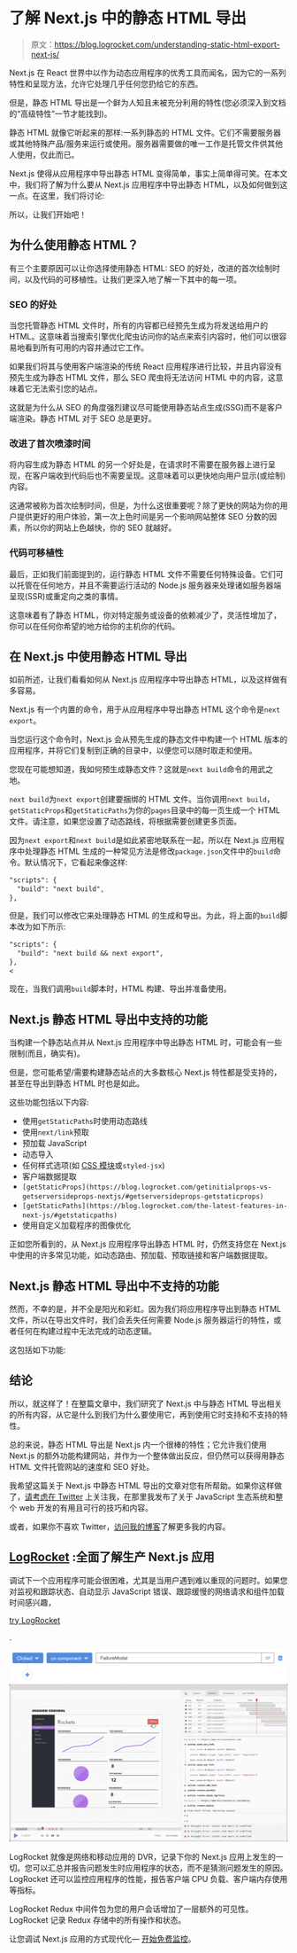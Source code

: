 # 了解 Next.js 中的静态 HTML 导出

> 原文：<https://blog.logrocket.com/understanding-static-html-export-next-js/>

Next.js 在 React 世界中以作为动态应用程序的优秀工具而闻名，因为它的一系列特性和呈现方法，允许它处理几乎任何您扔给它的东西。

但是，静态 HTML 导出是一个鲜为人知且未被充分利用的特性(您必须深入到文档的“高级特性”一节才能找到)。

静态 HTML 就像它听起来的那样:一系列静态的 HTML 文件。它们不需要服务器或其他特殊产品/服务来运行或使用。服务器需要做的唯一工作是托管文件供其他人使用，仅此而已。

Next.js 使得从应用程序中导出静态 HTML 变得简单，事实上简单得可笑。在本文中，我们将了解为什么要从 Next.js 应用程序中导出静态 HTML，以及如何做到这一点。在这里，我们将讨论:

所以，让我们开始吧！

## 为什么使用静态 HTML？

有三个主要原因可以让你选择使用静态 HTML: SEO 的好处，改进的首次绘制时间，以及代码的可移植性。让我们更深入地了解一下其中的每一项。

### SEO 的好处

当您托管静态 HTML 文件时，所有的内容都已经预先生成为将发送给用户的 HTML。这意味着当搜索引擎优化爬虫访问你的站点来索引内容时，他们可以很容易地看到所有可用的内容并通过它工作。

如果我们将其与使用客户端渲染的传统 React 应用程序进行比较，并且内容没有预先生成为静态 HTML 文件，那么 SEO 爬虫将无法访问 HTML 中的内容，这意味着它无法索引您的站点。

这就是为什么从 SEO 的角度强烈建议尽可能使用静态站点生成(SSG)而不是客户端渲染。静态 HTML 对于 SEO 总是更好。

### 改进了首次喷漆时间

将内容生成为静态 HTML 的另一个好处是，在请求时不需要在服务器上进行呈现，在客户端收到代码后也不需要呈现。这意味着可以更快地向用户显示(或绘制)内容。

这通常被称为首次绘制时间，但是，为什么这很重要呢？除了更快的网站为你的用户提供更好的用户体验，第一次上色时间是另一个影响网站整体 SEO 分数的因素，所以你的网站上色越快，你的 SEO 就越好。

### 代码可移植性

最后，正如我们前面提到的，运行静态 HTML 文件不需要任何特殊设备。它们可以托管在任何地方，并且不需要运行活动的 Node.js 服务器来处理诸如服务器端呈现(SSR)或重定向之类的事情。

这意味着有了静态 HTML，你对特定服务或设备的依赖减少了，灵活性增加了，你可以在任何你希望的地方给你的主机你的代码。

## 在 Next.js 中使用静态 HTML 导出

如前所述，让我们看看如何从 Next.js 应用程序中导出静态 HTML，以及这样做有多容易。

Next.js 有一个内置的命令，用于从应用程序中导出静态 HTML 这个命令是`next export`。

当您运行这个命令时，Next.js 会从预先生成的静态文件中构建一个 HTML 版本的应用程序，并将它们复制到正确的目录中，以便您可以随时取走和使用。

您现在可能想知道，我如何预生成静态文件？这就是`next build`命令的用武之地。

`next build`为`next export`创建要捆绑的 HTML 文件。当你调用`next build`，`getStaticProps`和`getStaticPaths`为你的`pages`目录中的每一页生成一个 HTML 文件。请注意，如果您设置了动态路线，将根据需要创建更多页面。

因为`next export`和`next build`是如此紧密地联系在一起，所以在 Next.js 应用程序中处理静态 HTML 生成的一种常见方法是修改`package.json`文件中的`build`命令。默认情况下，它看起来像这样:

```
"scripts": {
  "build": "next build",
},

```

但是，我们可以修改它来处理静态 HTML 的生成和导出。为此，将上面的`build`脚本改为如下所示:

```
"scripts": {
  "build": "next build && next export",
},
<
```

现在，当我们调用`build`脚本时，HTML 构建、导出并准备使用。

## Next.js 静态 HTML 导出中支持的功能

当构建一个静态站点并从 Next.js 应用程序中导出静态 HTML 时，可能会有一些限制(而且，确实有)。

但是，您可能希望/需要构建静态站点的大多数核心 Next.js 特性都是受支持的，甚至在导出到静态 HTML 时也是如此。

这些功能包括以下内容:

*   使用`getStaticPaths`时使用动态路线
*   使用`next/link`预取
*   预加载 JavaScript
*   动态导入
*   任何样式选项(如 [CSS 模块](https://blog.logrocket.com/a-deep-dive-into-css-modules/)或`styled-jsx`)
*   客户端数据提取
*   `[getStaticProps](https://blog.logrocket.com/getinitialprops-vs-getserversideprops-nextjs/#getserversideprops-getstaticprops)`
*   `[getStaticPaths](https://blog.logrocket.com/the-latest-features-in-next-js/#getstaticpaths)`
*   使用自定义加载程序的图像优化

正如您所看到的，从 Next.js 应用程序导出静态 HTML 时，仍然支持您在 Next.js 中使用的许多常见功能，如动态路由、预加载、预取链接和客户端数据提取。

## Next.js 静态 HTML 导出中不支持的功能

然而，不幸的是，并不全是阳光和彩虹。因为我们将应用程序导出到静态 HTML 文件，所以在导出文件时，我们会丢失任何需要 Node.js 服务器运行的特性，或者任何在构建过程中无法完成的动态逻辑。

这包括如下功能:

## 结论

所以，就这样了！在整篇文章中，我们研究了 Next.js 中与静态 HTML 导出相关的所有内容，从它是什么到我们为什么要使用它，再到使用它时支持和不支持的特性。

总的来说，静态 HTML 导出是 Next.js 内一个很棒的特性；它允许我们使用 Next.js 的额外功能构建网站，并作为一个整体做出反应，但仍然可以获得用静态 HTML 文件托管网站的速度和 SEO 好处。

我希望这篇关于 Next.js 中静态 HTML 导出的文章对您有所帮助。如果你这样做了，[请考虑在 Twitter](https://twitter.com/MrConerMurphy) 上关注我，在那里我发布了关于 JavaScript 生态系统和整个 web 开发的有用且可行的技巧和内容。

或者，如果你不喜欢 Twitter，[访问我的博客](https://conermurphy.com/blog)了解更多我的内容。

## [LogRocket](https://lp.logrocket.com/blg/nextjs-signup) :全面了解生产 Next.js 应用

调试下一个应用程序可能会很困难，尤其是当用户遇到难以重现的问题时。如果您对监视和跟踪状态、自动显示 JavaScript 错误、跟踪缓慢的网络请求和组件加载时间感兴趣，

[try LogRocket](https://lp.logrocket.com/blg/nextjs-signup)

.

[![](img/f300c244a1a1cf916df8b4cb02bec6c6.png)](https://lp.logrocket.com/blg/nextjs-signup)[![LogRocket Dashboard Free Trial Banner](img/d6f5a5dd739296c1dd7aab3d5e77eeb9.png)](https://lp.logrocket.com/blg/nextjs-signup)

LogRocket 就像是网络和移动应用的 DVR，记录下你的 Next.js 应用上发生的一切。您可以汇总并报告问题发生时应用程序的状态，而不是猜测问题发生的原因。LogRocket 还可以监控应用程序的性能，报告客户端 CPU 负载、客户端内存使用等指标。

LogRocket Redux 中间件包为您的用户会话增加了一层额外的可见性。LogRocket 记录 Redux 存储中的所有操作和状态。

让您调试 Next.js 应用的方式现代化— [开始免费监控](https://lp.logrocket.com/blg/nextjs-signup)。